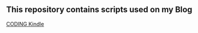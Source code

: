 ## This repository contains scripts used on my Blog  
[CODING Kindle](https://www.codingkindle.com/) 
